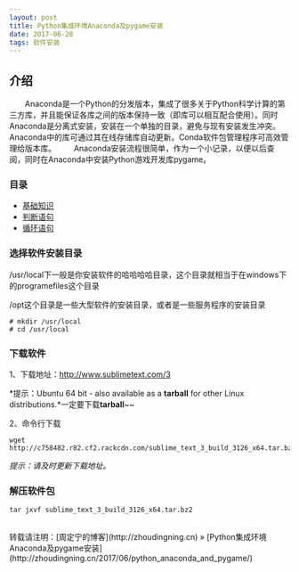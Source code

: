 ```yaml
---
layout: post
title: Python集成环境Anaconda及pygame安装
date: 2017-06-28
tags: 软件安装 
---
```


## 介绍

　　Anaconda是一个Python的分发版本，集成了很多关于Python科学计算的第三方库，并且能保证各库之间的版本保持一致（即库可以相互配合使用）。同时Anaconda是分离式安装，安装在一个单独的目录，避免与现有安装发生冲突。Anaconda中的库可通过其在线存储库自动更新。Conda软件包管理程序可高效管理给版本库。
　　Anaconda安装流程很简单，作为一个小记录，以便以后查阅，同时在Anaconda中安装Python游戏开发库pygame。



### 目录

* [基础知识](#change-dir)
* [判断语句](#download-soft)
* [循环语句](#tar-package)

### <a name="change-dir"></a>选择软件安装目录

/usr/local下一般是你安装软件的哈哈哈哈目录，这个目录就相当于在windows下的programefiles这个目录

/opt这个目录是一些大型软件的安装目录，或者是一些服务程序的安装目录
```
# mkdir /usr/local
# cd /usr/local
```

### <a name="download-soft"></a>下载软件

1、下载地址：http://www.sublimetext.com/3

*提示：Ubuntu 64 bit - also available as a **tarball** for other Linux distributions.*一定要下载**tarball**~~

2、命令行下载
```
wget http://c758482.r82.cf2.rackcdn.com/sublime_text_3_build_3126_x64.tar.bz2
```
*提示：请及时更新下载地址。*

### <a name="tar-package"></a>解压软件包
```
tar jxvf sublime_text_3_build_3126_x64.tar.bz2
```

<br>
转载请注明：[周定宁的博客](http://zhoudingning.cn) » [Python集成环境Anaconda及pygame安装](http://zhoudingning.cn/2017/06/python_anaconda_and_pygame/)   

